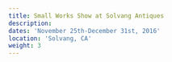 ```yaml
---
title: Small Works Show at Solvang Antiques
description:
dates: 'November 25th-December 31st, 2016'
location: 'Solvang, CA'
weight: 3
---
```



